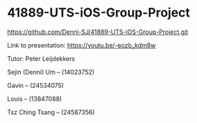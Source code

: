 # 41889-UTS-iOS-Group-Project
https://github.com/Denni-SJ/41889-UTS-iOS-Group-Project.git

Link to presentation: https://youtu.be/-eozb_kdm8w

Tutor: Peter Leijdekkers

Sejin (Denni) Um – (14023752)

Gavin – (24534075)

Louis – (13847088)

Tsz Ching Tsang – (24587356)

